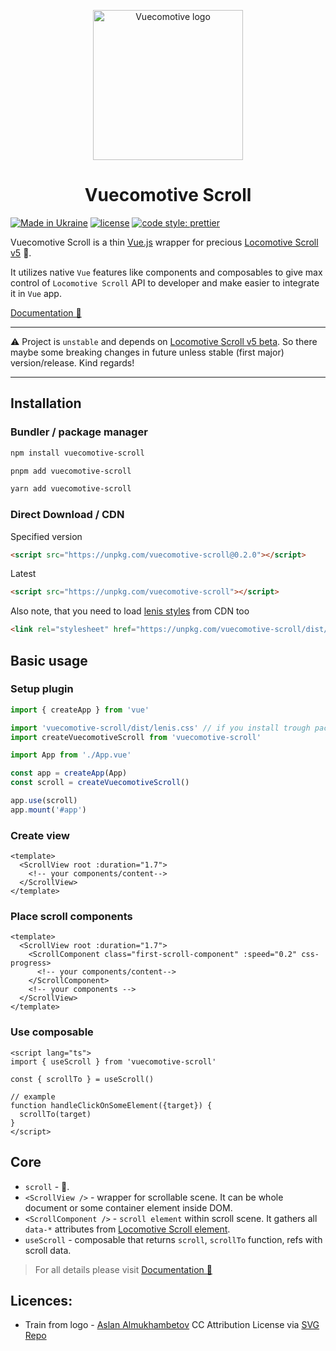<p align="center">
  <a href="https://vuecomotive.somespecial.one" target="_blank" rel="noopener noreferrer">
    <img width="240" src="https://raw.githubusercontent.com/somespecialone/vuecomotive-scroll/master/docs/public/logo.svg" alt="Vuecomotive logo">
  </a>
  <h1 align="center">Vuecomotive Scroll</h1>
</p>

[![Made in Ukraine](https://img.shields.io/badge/made_in-ukraine-ffd700.svg?labelColor=0057b7)](https://stand-with-ukraine.pp.ua)
[![license](https://img.shields.io/github/license/somespecialone/vuecomotive-scroll)](https://github.com/somespecialone/vuecomotive-scroll/blob/master/LICENSE)
[![code style: prettier](https://img.shields.io/badge/code_style-prettier-ff69b4.svg?style=flat)](https://github.com/prettier/prettier)

Vuecomotive Scroll is a thin [Vue.js](https://vuejs.org) wrapper for
precious [Locomotive Scroll v5](https://github.com/locomotivemtl/locomotive-scroll) 🚂.

It utilizes native `Vue` features like components and composables to give max control of `Locomotive Scroll` API to
developer and make easier to integrate it in `Vue` app.

[Documentation 📖](https://vuecomotive.somespecial.one)

---

⚠️ Project is `unstable` and depends
on [Locomotive Scroll v5 beta](https://github.com/locomotivemtl/locomotive-scroll/tree/v5-beta). So there maybe some
breaking changes in future unless stable (first major) version/release. Kind regards!

---

## Installation

### Bundler / package manager

```sh
npm install vuecomotive-scroll
```

```sh
pnpm add vuecomotive-scroll
```

```sh
yarn add vuecomotive-scroll
```

### Direct Download / CDN

Specified version

```html
<script src="https://unpkg.com/vuecomotive-scroll@0.2.0"></script>
```

Latest

```html
<script src="https://unpkg.com/vuecomotive-scroll"></script>
```

Also note, that you need to load [lenis styles](https://github.com/studio-freight/lenis#considerations) from CDN too

```html
<link rel="stylesheet" href="https://unpkg.com/vuecomotive-scroll/dist/lenis.css">
```

## Basic usage

### Setup plugin

```js
import { createApp } from 'vue'

import 'vuecomotive-scroll/dist/lenis.css' // if you install trough package manager  
import createVuecomotiveScroll from 'vuecomotive-scroll'

import App from './App.vue'

const app = createApp(App)
const scroll = createVuecomotiveScroll()

app.use(scroll)
app.mount('#app')
```

### Create view

```vue
<template>
  <ScrollView root :duration="1.7">
    <!-- your components/content-->
  </ScrollView>
</template>
```

### Place scroll components

```vue
<template>
  <ScrollView root :duration="1.7">
    <ScrollComponent class="first-scroll-component" :speed="0.2" css-progress>
      <!-- your components/content-->
    </ScrollComponent>
    <!-- your components -->
  </ScrollView>
</template>
```

### Use composable

```vue
<script lang="ts">
import { useScroll } from 'vuecomotive-scroll'

const { scrollTo } = useScroll()

// example
function handleClickOnSomeElement({target}) {
  scrollTo(target)
}
</script>
```

## Core

* `scroll` - 🚂.
* `<ScrollView />` - wrapper for scrollable scene. It can be whole document or some container
  element inside DOM.
* `<ScrollComponent />` - `scroll element` within scroll scene. It gathers all `data-*`
  attributes from [Locomotive Scroll element](https://scroll.locomotive.ca/docs/#/attributes).
* `useScroll` - composable that returns `scroll`, `scrollTo` function, refs with scroll data.

> For all details please visit [Documentation 📖](https://vuecomotive.somespecial.one)

## Licences:

* Train from logo - [Aslan Almukhambetov](https://dribbble.com/reggid) CC Attribution
  License via [SVG Repo](https://www.svgrepo.com/)
